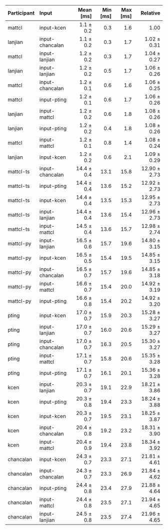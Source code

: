 | Participant | Input | Mean [ms] | Min [ms] | Max [ms] | Relative |
|:---|:---|---:|---:|---:|---:|
| mattcl | input-kcen | 1.1 ± 0.2 | 0.3 | 1.6 | 1.00 |
| lanjian | input-chancalan | 1.1 ± 0.2 | 0.3 | 1.7 | 1.02 ± 0.31 |
| mattcl | input-lanjian | 1.2 ± 0.2 | 0.3 | 1.7 | 1.04 ± 0.27 |
| lanjian | input-lanjian | 1.2 ± 0.2 | 0.5 | 1.7 | 1.06 ± 0.26 |
| mattcl | input-chancalan | 1.2 ± 0.1 | 0.6 | 1.6 | 1.06 ± 0.25 |
| mattcl | input-pting | 1.2 ± 0.1 | 0.6 | 1.7 | 1.06 ± 0.26 |
| lanjian | input-mattcl | 1.2 ± 0.2 | 0.6 | 1.8 | 1.08 ± 0.26 |
| lanjian | input-pting | 1.2 ± 0.2 | 0.4 | 1.8 | 1.08 ± 0.26 |
| mattcl | input-mattcl | 1.2 ± 0.1 | 0.8 | 1.4 | 1.08 ± 0.24 |
| lanjian | input-kcen | 1.2 ± 0.2 | 0.6 | 2.1 | 1.09 ± 0.29 |
| mattcl-ts | input-chancalan | 14.4 ± 0.4 | 13.1 | 15.8 | 12.90 ± 2.73 |
| mattcl-ts | input-pting | 14.4 ± 0.4 | 13.6 | 15.2 | 12.92 ± 2.73 |
| mattcl-ts | input-kcen | 14.4 ± 0.4 | 13.5 | 15.3 | 12.95 ± 2.73 |
| mattcl-ts | input-lanjian | 14.4 ± 0.4 | 13.6 | 15.4 | 12.96 ± 2.73 |
| mattcl-ts | input-mattcl | 14.5 ± 0.4 | 13.6 | 15.7 | 12.98 ± 2.74 |
| mattcl-py | input-lanjian | 16.5 ± 0.6 | 15.7 | 19.6 | 14.80 ± 3.15 |
| mattcl-py | input-kcen | 16.5 ± 0.5 | 15.4 | 19.5 | 14.85 ± 3.15 |
| mattcl-py | input-chancalan | 16.5 ± 0.7 | 15.7 | 19.6 | 14.85 ± 3.18 |
| mattcl-py | input-mattcl | 16.6 ± 0.7 | 15.4 | 20.0 | 14.92 ± 3.19 |
| mattcl-py | input-pting | 16.6 ± 0.8 | 15.4 | 20.2 | 14.92 ± 3.20 |
| pting | input-kcen | 17.0 ± 0.7 | 15.9 | 20.3 | 15.28 ± 3.27 |
| pting | input-lanjian | 17.0 ± 0.7 | 16.0 | 20.6 | 15.29 ± 3.27 |
| pting | input-chancalan | 17.0 ± 0.7 | 16.3 | 20.5 | 15.30 ± 3.27 |
| pting | input-mattcl | 17.1 ± 0.7 | 15.8 | 20.6 | 15.35 ± 3.28 |
| pting | input-pting | 17.1 ± 0.7 | 16.1 | 20.1 | 15.36 ± 3.28 |
| kcen | input-lanjian | 20.3 ± 0.7 | 19.1 | 22.9 | 18.21 ± 3.86 |
| kcen | input-pting | 20.3 ± 0.8 | 19.4 | 23.3 | 18.24 ± 3.88 |
| kcen | input-kcen | 20.3 ± 0.7 | 19.5 | 23.1 | 18.25 ± 3.87 |
| kcen | input-chancalan | 20.4 ± 0.8 | 19.2 | 23.2 | 18.31 ± 3.90 |
| kcen | input-mattcl | 20.4 ± 0.9 | 19.4 | 23.8 | 18.34 ± 3.92 |
| chancalan | input-kcen | 24.3 ± 0.7 | 23.3 | 27.1 | 21.81 ± 4.61 |
| chancalan | input-chancalan | 24.3 ± 0.7 | 23.3 | 26.9 | 21.84 ± 4.62 |
| chancalan | input-pting | 24.4 ± 0.8 | 23.4 | 27.9 | 21.88 ± 4.64 |
| chancalan | input-mattcl | 24.4 ± 0.8 | 23.5 | 27.1 | 21.94 ± 4.65 |
| chancalan | input-lanjian | 24.5 ± 0.8 | 23.5 | 27.4 | 21.96 ± 4.65 |
